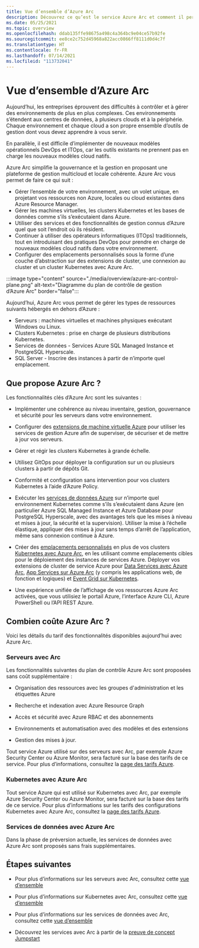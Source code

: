 ```yaml
---
title: Vue d’ensemble d’Azure Arc
description: Découvrez ce qu’est le service Azure Arc et comment il permet aux clients d’activer la gestion et la gouvernance de leurs ressources hybrides avec d’autres services et fonctionnalités Azure.
ms.date: 05/25/2021
ms.topic: overview
ms.openlocfilehash: ddab135ffe98675a498c4a364bc9e04ce57b92fe
ms.sourcegitcommit: ee8ce2c752d45968a822acc0866ff8111d0d4c7f
ms.translationtype: HT
ms.contentlocale: fr-FR
ms.lasthandoff: 07/14/2021
ms.locfileid: "113732041"
---
```

# <a name="azure-arc-overview"></a>Vue d’ensemble d’Azure Arc

Aujourd’hui, les entreprises éprouvent des difficultés à contrôler et à gérer des environnements de plus en plus complexes. Ces environnements s’étendent aux centres de données, à plusieurs clouds et à la périphérie. Chaque environnement et chaque cloud a son propre ensemble d’outils de gestion dont vous devez apprendre à vous servir.

En parallèle, il est difficile d’implémenter de nouveaux modèles opérationnels DevOps et ITOps, car les outils existants ne prennent pas en charge les nouveaux modèles cloud natifs.

Azure Arc simplifie la gouvernance et la gestion en proposant une plateforme de gestion multicloud et locale cohérente. Azure Arc vous permet de faire ce qui suit :
* Gérer l’ensemble de votre environnement, avec un volet unique, en projetant vos ressources non Azure, locales ou cloud existantes dans Azure Resource Manager. 
* Gérer les machines virtuelles, les clusters Kubernetes et les bases de données comme s’ils s’exécutaient dans Azure. 
* Utiliser des services et des fonctionnalités de gestion connus d’Azure quel que soit l’endroit où ils résident. 
* Continuer à utiliser des opérateurs informatiques (ITOps) traditionnels, tout en introduisant des pratiques DevOps pour prendre en charge de nouveaux modèles cloud natifs dans votre environnement.
* Configurer des emplacements personnalisés sous la forme d’une couche d’abstraction sur des extensions de cluster, une connexion au cluster et un cluster Kubernetes avec Azure Arc.  

:::image type="content" source="./media/overview/azure-arc-control-plane.png" alt-text="Diagramme du plan de contrôle de gestion d’Azure Arc" border="false":::

Aujourd’hui, Azure Arc vous permet de gérer les types de ressources suivants hébergés en dehors d’Azure :

* Serveurs : machines virtuelles et machines physiques exécutant Windows ou Linux.
* Clusters Kubernetes : prise en charge de plusieurs distributions Kubernetes.
* Services de données - Services Azure SQL Managed Instance et PostgreSQL Hyperscale.
* SQL Server - Inscrire des instances à partir de n’importe quel emplacement.

## <a name="what-does-azure-arc-deliver"></a>Que propose Azure Arc ?

Les fonctionnalités clés d’Azure Arc sont les suivantes :

* Implémenter une cohérence au niveau inventaire, gestion, gouvernance et sécurité pour les serveurs dans votre environnement.

* Configurer des [extensions de machine virtuelle Azure](./servers/manage-vm-extensions.md) pour utiliser les services de gestion Azure afin de superviser, de sécuriser et de mettre à jour vos serveurs.

* Gérer et régir les clusters Kubernetes à grande échelle.

* Utilisez GitOps pour déployer la configuration sur un ou plusieurs clusters à partir de dépôts Git.

*  Conformité et configuration sans intervention pour vos clusters Kubernetes à l’aide d’Azure Policy.

* Exécuter les [services de données Azure](../azure-arc/kubernetes/custom-locations.md) sur n’importe quel environnement Kubernetes comme s’ils s’exécutaient dans Azure (en particulier Azure SQL Managed Instance et Azure Database pour PostgreSQL Hyperscale, avec des avantages tels que les mises à niveau et mises à jour, la sécurité et la supervision). Utiliser la mise à l’échelle élastique, appliquer des mises à jour sans temps d’arrêt de l’application, même sans connexion continue à Azure.

* Créer des [emplacements personnalisés](./kubernetes/custom-locations.md) en plus de vos clusters [Kubernetes avec Azure Arc](./kubernetes/overview.md), en les utilisant comme emplacements cibles pour le déploiement des instances de services Azure. Déployer vos extensions de cluster de service Azure pour [Data Services avec Azure Arc](./data/create-data-controller-direct-azure-portal.md), [App Services sur Azure Arc](../app-service/overview-arc-integration.md) (y compris les applications web, de fonction et logiques) et [Event Grid sur Kubernetes](../event-grid/kubernetes/overview.md).

* Une expérience unifiée de l’affichage de vos ressources Azure Arc activées, que vous utilisiez le portail Azure, l’interface Azure CLI, Azure PowerShell ou l’API REST Azure.

## <a name="how-much-does-azure-arc-cost"></a>Combien coûte Azure Arc ?

Voici les détails du tarif des fonctionnalités disponibles aujourd’hui avec Azure Arc.

### <a name="arc-enabled-servers"></a>Serveurs avec Arc

Les fonctionnalités suivantes du plan de contrôle Azure Arc sont proposées sans coût supplémentaire :

* Organisation des ressources avec les groupes d'administration et les étiquettes Azure

* Recherche et indexation avec Azure Resource Graph

* Accès et sécurité avec Azure RBAC et des abonnements

* Environnements et automatisation avec des modèles et des extensions

* Gestion des mises à jour.

Tout service Azure utilisé sur des serveurs avec Arc, par exemple Azure Security Center ou Azure Monitor, sera facturé sur la base des tarifs de ce service. Pour plus d’informations, consultez la [page des tarifs Azure](https://azure.microsoft.com/pricing/).

### <a name="azure-arc-enabled-kubernetes"></a>Kubernetes avec Azure Arc

Tout service Azure qui est utilisé sur Kubernetes avec Arc, par exemple Azure Security Center ou Azure Monitor, sera facturé sur la base des tarifs de ce service. Pour plus d’informations sur les tarifs des configurations Kubernetes avec Azure Arc, consultez la [page des tarifs Azure](https://azure.microsoft.com/pricing/).

### <a name="azure-arc-enabled-data-services"></a>Services de données avec Azure Arc

Dans la phase de préversion actuelle, les services de données avec Azure Arc sont proposés sans frais supplémentaires.

## <a name="next-steps"></a>Étapes suivantes

* Pour plus d’informations sur les serveurs avec Arc, consultez cette [vue d’ensemble](./servers/overview.md)

* Pour plus d’informations sur Kubernetes avec Arc, consultez cette [vue d’ensemble](./kubernetes/overview.md)

* Pour plus d’informations sur les services de données avec Arc, consultez cette [vue d’ensemble](https://azure.microsoft.com/services/azure-arc/hybrid-data-services/)

* Découvrez les services avec Arc à partir de la [preuve de concept Jumpstart](https://azurearcjumpstart.io/azure_arc_jumpstart/)
